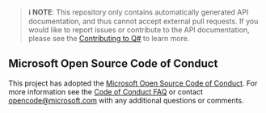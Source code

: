 > **ℹ️ NOTE**:
> This repository only contains automatically generated API documentation, and thus cannot accept external pull requests.
> If you would like to report issues or contribute to the API documentation, please see the [Contributing to Q#]([https://github.com/microsoft/qsharp/blob/main/CONTRIBUTING.md) to learn more.

## Microsoft Open Source Code of Conduct
This project has adopted the [Microsoft Open Source Code of Conduct](https://opensource.microsoft.com/codeofconduct/).
For more information see the [Code of Conduct FAQ](https://opensource.microsoft.com/codeofconduct/faq/) or contact [opencode@microsoft.com](mailto:opencode@microsoft.com) with any additional questions or comments.
